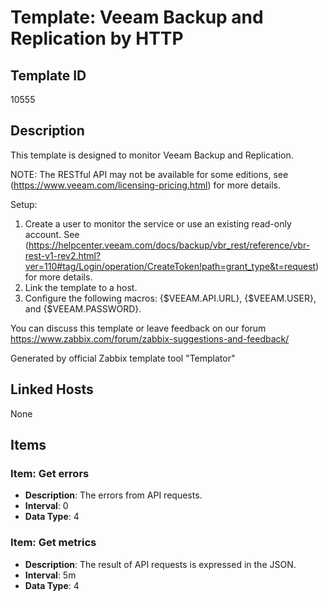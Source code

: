# Template: Veeam Backup and Replication by HTTP

## Template ID
10555

## Description
This template is designed to monitor Veeam Backup and Replication.

NOTE: The RESTful API may not be available for some editions, see (https://www.veeam.com/licensing-pricing.html) for more details.

Setup:
  1. Create a user to monitor the service or use an existing read-only account.
  See (https://helpcenter.veeam.com/docs/backup/vbr_rest/reference/vbr-rest-v1-rev2.html?ver=110#tag/Login/operation/CreateToken!path=grant_type&t=request) for more details. 
  2. Link the template to a host.
  3. Configure the following macros: {$VEEAM.API.URL}, {$VEEAM.USER}, and {$VEEAM.PASSWORD}.

You can discuss this template or leave feedback on our forum https://www.zabbix.com/forum/zabbix-suggestions-and-feedback/

Generated by official Zabbix template tool "Templator"

## Linked Hosts
None

## Items

### Item: Get errors
- **Description**: The errors from API requests.
- **Interval**: 0
- **Data Type**: 4

### Item: Get metrics
- **Description**: The result of API requests is expressed in the JSON.
- **Interval**: 5m
- **Data Type**: 4


